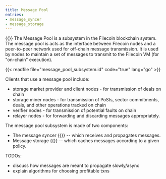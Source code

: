 ```yaml
---
title: Message Pool
entries:
- message_syncer
- message_storage
---
```


{{<label message_pool>}}
The Message Pool is a subsystem in the Filecoin blockchain system. The message pool is acts as the interface between Filecoin nodes and a peer-to-peer network used for off-chain message transmission. It is used by nodes to maintain a set of messages to transmit to the Filecoin VM (for "on-chain" execution).

{{< readfile file="message_pool_subsystem.id" code="true" lang="go" >}}

Clients that use a message pool include: 
- storage market provider and client nodes - for transmission of deals on chain
- storage miner nodes - for transmission of PoSts, sector commitments, deals, and other operations tracked on chain
- verifier nodes - for transmission of potential faults on chain
- relayer nodes - for forwarding and discarding messages appropriately.

The message pool subsystem is made of two components: 
- The message syncer {{<sref message_syncer>}} -- which receives and propagates messages.
- Message storage {{<sref message_storage>}} -- which caches messages according to a given policy.

TODOs:

- discuss how messages are meant to propagate slowly/async
- explain algorithms for choosing profitable txns
